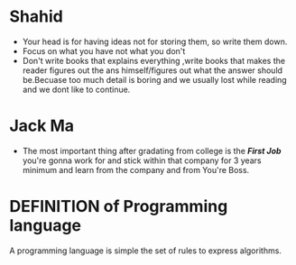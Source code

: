 # Shahid
* Your head is for having ideas not for storing them, so write them down.
* Focus on what you have not what you don't
* Don't write books that explains everything ,write books that makes the reader figures out the ans himself/figures out what the answer should be.Becuase too much detail is boring and we usually lost while reading and we dont like to continue.

# Jack Ma
-  The most important thing after gradating from college is the ***First Job*** you're gonna work for and stick within that company for 3 years minimum and learn from the company and from You're Boss.

# DEFINITION of Programming language
A programming language is simple the set of rules to express algorithms.
